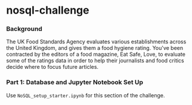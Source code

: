 # nosql-challenge

### **Background**

The UK Food Standards Agency evaluates various establishments across the United Kingdom, and gives them a food hygiene rating. You've been contracted by the editors of a food magazine, Eat Safe, Love, to evaluate some of the ratings data in order to help their journalists and food critics decide where to focus future articles.

### **Part 1: Database and Jupyter Notebook Set Up**

Use <code>NoSQL_setup_starter.ipynb</code> for this section of the challenge.


